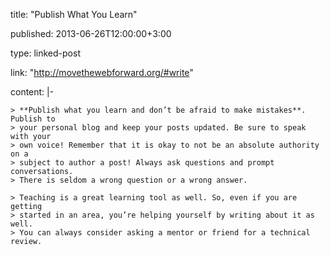 title: "Publish What You Learn"

published: 2013-06-26T12:00:00+3:00

type: linked-post

link: "http://movethewebforward.org/#write"

content: |-

    > **Publish what you learn and don’t be afraid to make mistakes**. Publish to
    > your personal blog and keep your posts updated. Be sure to speak with your
    > own voice! Remember that it is okay to not be an absolute authority on a
    > subject to author a post! Always ask questions and prompt conversations.
    > There is seldom a wrong question or a wrong answer.

    > Teaching is a great learning tool as well. So, even if you are getting
    > started in an area, you’re helping yourself by writing about it as well.
    > You can always consider asking a mentor or friend for a technical review.
